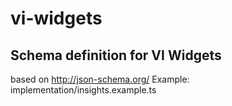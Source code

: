 # vi-widgets

## Schema definition for VI Widgets
based on http://json-schema.org/
Example: implementation/insights.example.ts